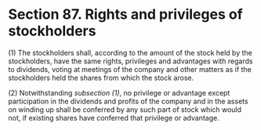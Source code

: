 # Section 87. Rights and privileges of stockholders

\(1\) The stockholders shall, according to the amount of the stock held by the stockholders, have the same rights, privileges and advantages with regards to dividends, voting at meetings of the company and other matters as if the stockholders held the shares from which the stock arose.

\(2\) Notwithstanding _subsection \(1\)_, no privilege or advantage except participation in the dividends and profits of the company and in the assets on winding up shall be conferred by any such part of stock which would not, if existing shares have conferred that privilege or advantage.

